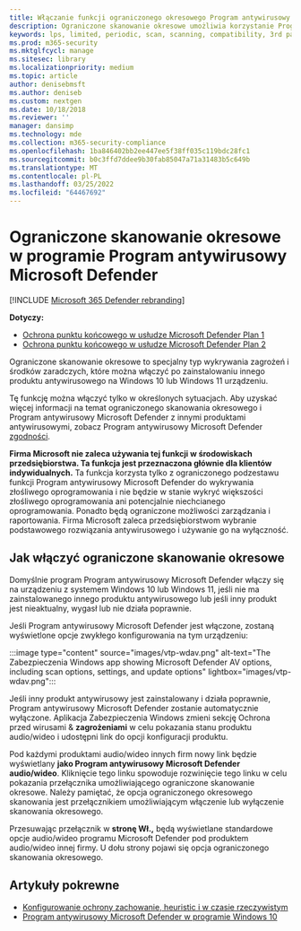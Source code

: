 ```yaml
---
title: Włączanie funkcji ograniczonego okresowego Program antywirusowy Microsoft Defender skanowania
description: Ograniczone skanowanie okresowe umożliwia korzystanie Program antywirusowy Microsoft Defender audio/wideo oprócz innych zainstalowanych dostawców audio/wideo
keywords: lps, limited, periodic, scan, scanning, compatibility, 3rd party, other av, disable
ms.prod: m365-security
ms.mktglfcycl: manage
ms.sitesec: library
ms.localizationpriority: medium
ms.topic: article
author: denisebmsft
ms.author: deniseb
ms.custom: nextgen
ms.date: 10/18/2018
ms.reviewer: ''
manager: dansimp
ms.technology: mde
ms.collection: m365-security-compliance
ms.openlocfilehash: 1ba846402bb2ee447ee5f38ff035c119bdc28fc1
ms.sourcegitcommit: b0c3ffd7ddee9b30fab85047a71a31483b5c649b
ms.translationtype: MT
ms.contentlocale: pl-PL
ms.lasthandoff: 03/25/2022
ms.locfileid: "64467692"
---
```

# <a name="use-limited-periodic-scanning-in-microsoft-defender-antivirus"></a>Ograniczone skanowanie okresowe w programie Program antywirusowy Microsoft Defender

[!INCLUDE [Microsoft 365 Defender rebranding](../../includes/microsoft-defender.md)]


**Dotyczy:**

- [Ochrona punktu końcowego w usłudze Microsoft Defender Plan 1](https://go.microsoft.com/fwlink/p/?linkid=2154037)
- [Ochrona punktu końcowego w usłudze Microsoft Defender Plan 2](https://go.microsoft.com/fwlink/p/?linkid=2154037)

Ograniczone skanowanie okresowe to specjalny typ wykrywania zagrożeń i środków zaradczych, które można włączyć po zainstalowaniu innego produktu antywirusowego na Windows 10 lub Windows 11 urządzeniu.

Tę funkcję można włączyć tylko w określonych sytuacjach. Aby uzyskać więcej informacji na temat ograniczonego skanowania okresowego i Program antywirusowy Microsoft Defender z innymi produktami antywirusowymi, zobacz Program antywirusowy Microsoft Defender [zgodności](microsoft-defender-antivirus-compatibility.md).

**Firma Microsoft nie zaleca używania tej funkcji w środowiskach przedsiębiorstwa. Ta funkcja jest przeznaczona głównie dla klientów indywidualnych.** Ta funkcja korzysta tylko z ograniczonego podzestawu funkcji Program antywirusowy Microsoft Defender do wykrywania złośliwego oprogramowania i nie będzie w stanie wykryć większości złośliwego oprogramowania ani potencjalnie niechcianego oprogramowania. Ponadto będą ograniczone możliwości zarządzania i raportowania. Firma Microsoft zaleca przedsiębiorstwom wybranie podstawowego rozwiązania antywirusowego i używanie go na wyłączność.

## <a name="how-to-enable-limited-periodic-scanning"></a>Jak włączyć ograniczone skanowanie okresowe

Domyślnie program Program antywirusowy Microsoft Defender włączy się na urządzeniu z systemem Windows 10 lub Windows 11, jeśli nie ma zainstalowanego innego produktu antywirusowego lub jeśli inny produkt jest nieaktualny, wygasł lub nie działa poprawnie.

Jeśli Program antywirusowy Microsoft Defender jest włączone, zostaną wyświetlone opcje zwykłego konfigurowania na tym urządzeniu:

:::image type="content" source="images/vtp-wdav.png" alt-text="The Zabezpieczenia Windows app showing Microsoft Defender AV options, including scan options, settings, and update options" lightbox="images/vtp-wdav.png":::

Jeśli inny produkt antywirusowy jest zainstalowany i działa poprawnie, Program antywirusowy Microsoft Defender zostanie automatycznie wyłączone. Aplikacja Zabezpieczenia Windows zmieni sekcję Ochrona przed wirusami & **zagrożeniami** w celu pokazania stanu produktu audio/wideo i udostępni link do opcji konfiguracji produktu.

Pod każdymi produktami audio/wideo innych firm nowy link będzie wyświetlany **jako Program antywirusowy Microsoft Defender audio/wideo**. Kliknięcie tego linku spowoduje rozwinięcie tego linku w celu pokazania przełącznika umożliwiającego ograniczone skanowanie okresowe. Należy pamiętać, że opcja ograniczonego okresowego skanowania jest przełącznikiem umożliwiającym włączenie lub wyłączenie skanowania okresowego. 

Przesuwając przełącznik w **stronę Wł.,** będą wyświetlane standardowe opcje audio/wideo programu Microsoft Defender pod produktem audio/wideo innej firmy. U dołu strony pojawi się opcja ograniczonego skanowania okresowego.

## <a name="related-articles"></a>Artykuły pokrewne

- [Konfigurowanie ochrony zachowanie, heuristic i w czasie rzeczywistym](configure-protection-features-microsoft-defender-antivirus.md)
- [Program antywirusowy Microsoft Defender w programie Windows 10](microsoft-defender-antivirus-in-windows-10.md)